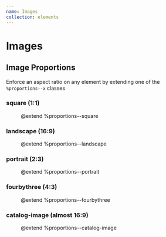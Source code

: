 ```yaml
---
name: Images
collection: elements
---
```


# Images
## Image Proportions
Enforce an aspect ratio on any element by extending one of the `%proportions--x` classes

<article class="placeholder-images">
  <section>
    <h3>square (1:1)</h3>
    <figure class="placeholder-image placeholder-image--square">
      <figcaption class="placeholder-image__label">
        @extend %proportions--square
      </figcaption>
    </figure>
  </section>
  <section>
    <h3>landscape (16:9)</h3>
    <figure class="placeholder-image placeholder-image--landscape">
      <figcaption class="placeholder-image__label">
          @extend %proportions--landscape
        </figcaption>
    </figure>
  </section>
  <section>
    <h3>portrait (2:3)</h3>
    <figure class="placeholder-image placeholder-image--portrait">
      <figcaption class="placeholder-image__label">
          @extend %proportions--portrait
      </figcaption>
    </figure>
  </section>
  <section>
    <h3>fourbythree (4:3)</h3>
    <figure class="placeholder-image placeholder-image--fourbythree">
      <figcaption class="placeholder-image__label">
          @extend %proportions--fourbythree
      </figcaption>
    </figure>
  </section>
  <section>
    <h3>catalog-image (almost 16:9)</h3>
    <figure class="placeholder-image placeholder-image--catalog-image">
      <figcaption class="placeholder-image__label">
          @extend %proportions--catalog-image
      </figcaption>
    </figure>
  </section>
</article>


